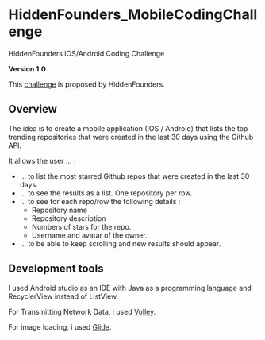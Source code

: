 # HiddenFounders_MobileCodingChallenge
HiddenFounders iOS/Android Coding Challenge

**Version 1.0**

This [challenge](https://github.com/hiddenfounders/mobile-coding-challenge) is proposed by HiddenFounders.

## Overview
The idea is to create a mobile application (IOS / Android) that lists the top trending repositories that were created in the last 30 days using the Github API.

It allows the user ... :
* ... to list the most starred Github repos that were created in the last 30 days.
* ... to see the results as a list. One repository per row.
* ... to see for each repo/row the following details :
    * Repository name
    * Repository description
    * Numbers of stars for the repo.
    * Username and avatar of the owner.
* ... to be able to keep scrolling and new results should appear.

## Development tools
I used Android studio as an IDE with Java as a programming language and RecyclerView instead of ListView.

For Transmitting Network Data, i used [Volley](https://github.com/google/volley).

For image loading, i used [Glide](https://github.com/bumptech/glide).
